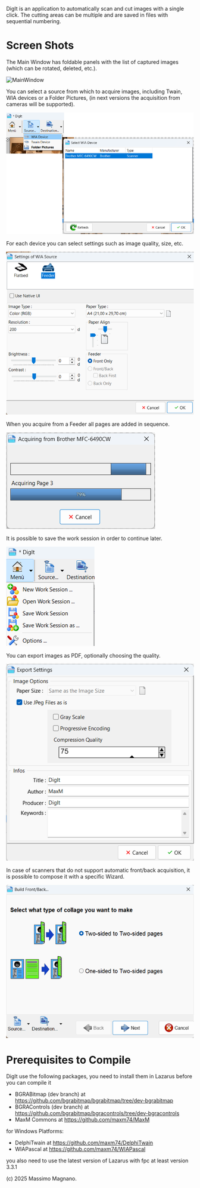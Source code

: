 DigIt is an application to automatically scan and cut images with a single click. 
The cutting areas can be multiple and are saved in files with sequential numbering.

# Screen Shots
The Main Window has foldable panels with the list of captured images (which can be rotated, deleted, etc.).

![MainWindow](images/ScreenShots/01-Main.png)

You can select a source from which to acquire images, including Twain, WIA devices or a Folder Pictures,
(in next versions the acquisition from cameras will be supported).

![WIASelect](images/ScreenShots/02-WIASel.png)

For each device you can select settings such as image quality, size, etc.

![WIASet](images/ScreenShots/04-WIASet.png)

When you acquire from a Feeder all pages are added in sequence.

![Acquire](images/ScreenShots/03-Acquire.png)

It is possible to save the work session in order to continue later.

![MainMenu](images/ScreenShots/06-Menu.png)

You can export images as PDF, optionally choosing the quality.

![ExportPDF](images/ScreenShots/05-ExportPDF.png)

In case of scanners that do not support automatic front/back acquisition, it is possible to compose it with a specific Wizard.

![BuildFB](images/ScreenShots/07-BuildFrontBack.png)


# Prerequisites to Compile

DigIt use the following packages, you need to install them in Lazarus before you can compile it

- BGRABitmap (dev branch) at https://github.com/bgrabitmap/bgrabitmap/tree/dev-bgrabitmap
- BGRAControls (dev branch) at https://github.com/bgrabitmap/bgracontrols/tree/dev-bgracontrols
- MaxM Commons at https://github.com/maxm74/MaxM

 for Windows Platforms:

 - DelphiTwain at https://github.com/maxm74/DelphiTwain
 - WIAPascal at https://github.com/maxm74/WIAPascal

you also need to use the latest version of Lazarus with fpc at least version 3.3.1

(c) 2025 Massimo Magnano.
